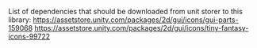 List of dependencies that should be downloaded from unit storer to this library:
https://assetstore.unity.com/packages/2d/gui/icons/gui-parts-159068
https://assetstore.unity.com/packages/2d/gui/icons/tiny-fantasy-icons-99722